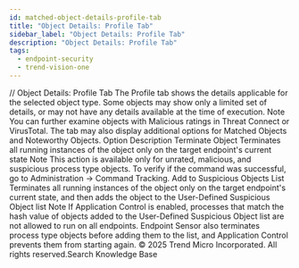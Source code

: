 ```yaml
---
id: matched-object-details-profile-tab
title: "Object Details: Profile Tab"
sidebar_label: "Object Details: Profile Tab"
description: "Object Details: Profile Tab"
tags:
  - endpoint-security
  - trend-vision-one
---
```


/*<![CDATA[*/ $('#title').html($('meta[name=map-description]').attr('content')); /*]]>*/ Object Details: Profile Tab The Profile tab shows the details applicable for the selected object type. Some objects may show only a limited set of details, or may not have any details available at the time of execution. Note You can further examine objects with Malicious ratings in Threat Connect or VirusTotal. The tab may also display additional options for Matched Objects and Noteworthy Objects. Option Description Terminate Object Terminates all running instances of the object only on the target endpoint's current state Note This action is available only for unrated, malicious, and suspicious process type objects. To verify if the command was successful, go to Administration → Command Tracking. Add to Suspicious Objects List Terminates all running instances of the object only on the target endpoint's current state, and then adds the object to the User-Defined Suspicious Object list Note If Application Control is enabled, processes that match the hash value of objects added to the User-Defined Suspicious Object list are not allowed to run on all endpoints. Endpoint Sensor also terminates process type objects before adding them to the list, and Application Control prevents them from starting again. © 2025 Trend Micro Incorporated. All rights reserved.Search Knowledge Base